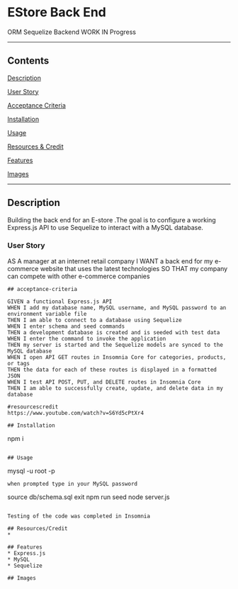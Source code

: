 # EStore Back End

ORM Sequelize Backend
WORK IN Progress 

---

## Contents
[Description](#description)

[User Story](#user-story)

[Acceptance Criteria](#acceptance-criteria)

[Installation](#installation)

[Usage](#usage)

[Resources & Credit](#resourcescredit)

[Features](#features)

[Images](#images)

---



## Description 
Building the back end for an E-store .The goal is to configure a working Express.js API to use Sequelize to interact with a MySQL database.

### User Story
AS A manager at an internet retail company
I WANT a back end for my e-commerce website that uses the latest technologies
SO THAT my company can compete with other e-commerce companies
```
## acceptance-criteria

GIVEN a functional Express.js API
WHEN I add my database name, MySQL username, and MySQL password to an environment variable file
THEN I am able to connect to a database using Sequelize
WHEN I enter schema and seed commands
THEN a development database is created and is seeded with test data
WHEN I enter the command to invoke the application
THEN my server is started and the Sequelize models are synced to the MySQL database
WHEN I open API GET routes in Insomnia Core for categories, products, or tags
THEN the data for each of these routes is displayed in a formatted JSON
WHEN I test API POST, PUT, and DELETE routes in Insomnia Core
THEN I am able to successfully create, update, and delete data in my database

#resourcescredit
https://www.youtube.com/watch?v=S6Yd5cPtXr4

## Installation
```
npm i
```

## Usage
```
mysql -u root -p 
```
when prompted type in your MySQL password
```
source db/schema.sql
exit
npm run seed
node server.js
```

Testing of the code was completed in Insomnia

## Resources/Credit
* 

## Features
* Express.js
* MySQL
* Sequelize

## Images
